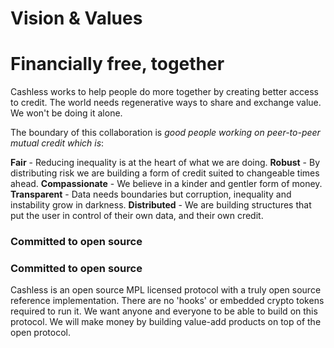 # Vision & Values

<h1>Financially free, together</h1>

Cashless works to help people do more together by creating better access to credit. 
The world needs regenerative ways to share and exchange value. We won't be doing it alone.

The boundary of this collaboration is <em>good people working on peer-to-peer mutual credit which is</em>:

<b>Fair</b> - Reducing inequality is at the heart of what we are doing.
<b>Robust</b> - By distributing risk we are building a form of credit suited to changeable times ahead.
<b>Compassionate</b> - We believe in a kinder and gentler form of money.
<b>Transparent</b> - Data needs boundaries but corruption, inequality and instability grow in darkness.
<b>Distributed</b> - We are building structures that put the user in control of their own data, and their own credit.

<h3>Committed to open source</h3>

### Committed to open source

Cashless is an open source MPL licensed protocol with a truly open source reference implementation. There are no 'hooks' or embedded crypto tokens required to run it. We want anyone and everyone to be able to build on this protocol. We will make money by building value-add products on top of the open protocol.